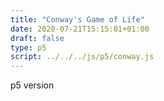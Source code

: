 ```yaml
---
title: "Conway's Game of Life"
date: 2020-07-21T15:15:01+01:00
draft: false
type: p5
script: ../../../js/p5/conway.js
---
```

p5 version
<div id="p5-conway-container"></div>
